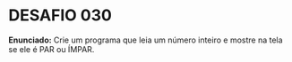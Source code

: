 # DESAFIO 030

**Enunciado:** Crie um programa que leia um número inteiro e mostre na tela se ele é PAR ou ÍMPAR.